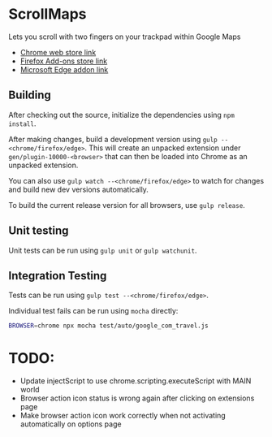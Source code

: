 # ScrollMaps
Lets you scroll with two fingers on your trackpad within Google Maps

- [Chrome web store link](https://chrome.google.com/webstore/detail/scrollmaps/jifommjndpnefcfplgnbhabocomgdjjg)
- [Firefox Add-ons store link](https://addons.mozilla.org/en-US/firefox/addon/scrollmaps)
- [Microsoft Edge addon link](https://microsoftedge.microsoft.com/addons/detail/scrollmaps/mdhhlgkmnlaiofbbemcmigjleiiefmga)

## Building

After checking out the source, initialize the dependencies using `npm install`.

After making changes, build a development version using `gulp --<chrome/firefox/edge>`. This will create an unpacked extension under `gen/plugin-10000-<browser>` that can then be loaded into Chrome as an unpacked extension.

You can also use `gulp watch --<chrome/firefox/edge>` to watch for changes and build new dev versions automatically.

To build the current release version for all browsers, use `gulp release`.

## Unit testing

Unit tests can be run using `gulp unit` or `gulp watchunit`.

## Integration Testing

Tests can be run using `gulp test --<chrome/firefox/edge>`.

Individual test fails can be run using `mocha` directly:

```sh
BROWSER=chrome npx mocha test/auto/google_com_travel.js
```

# TODO:
- Update injectScript to use chrome.scripting.executeScript with MAIN world
- Browser action icon status is wrong again after clicking on extensions page
- Make browser action icon work correctly when not activating automatically on options page